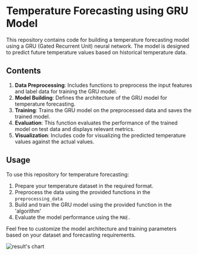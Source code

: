 # Temperature Forecasting using GRU Model

This repository contains code for building a temperature forecasting model using a GRU (Gated Recurrent Unit) neural network. The model is designed to predict future temperature values based on historical temperature data.

## Contents

1. **Data Preprocessing**: Includes functions to preprocess the input features and label data for training the GRU model.
2. **Model Building**: Defines the architecture of the GRU model for temperature forecasting.
3. **Training**: Trains the GRU model on the preprocessed data and saves the trained model.
4. **Evaluation**: This function evaluates the performance of the trained model on test data and displays relevant metrics.
5. **Visualization**: Includes code for visualizing the predicted temperature values against the actual values.

## Usage

To use this repository for temperature forecasting:
1. Prepare your temperature dataset in the required format.
2. Preprocess the data using the provided functions in the `preprocessing_data`
3. Build and train the GRU model using the provided function in the 'algorithm'
4. Evaluate the model performance using the `MAE.`


Feel free to customize the model architecture and training parameters based on your dataset and forecasting requirements.

![result's chart](https://github.com/HoseinNekouei/forcasting_temperature/blob/main/Figure_8.png)
